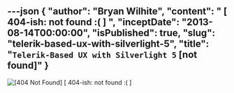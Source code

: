 ---json
{
  "author": "Bryan Wilhite",
  "content": "   [ 404-ish: not found :( ]  ",
  "inceptDate": "2013-08-14T00:00:00",
  "isPublished": true,
  "slug": "telerik-based-ux-with-silverlight-5",
  "title": "`Telerik-Based UX with Silverlight 5` [not found]"
}
---

<div class="Note">
<img alt="[404 Not Found]" src="http://farm4.staticflickr.com/3695/9571848611_1dee86bf1a_n.jpg" /> [ 404-ish: not found :( ]
</div>
